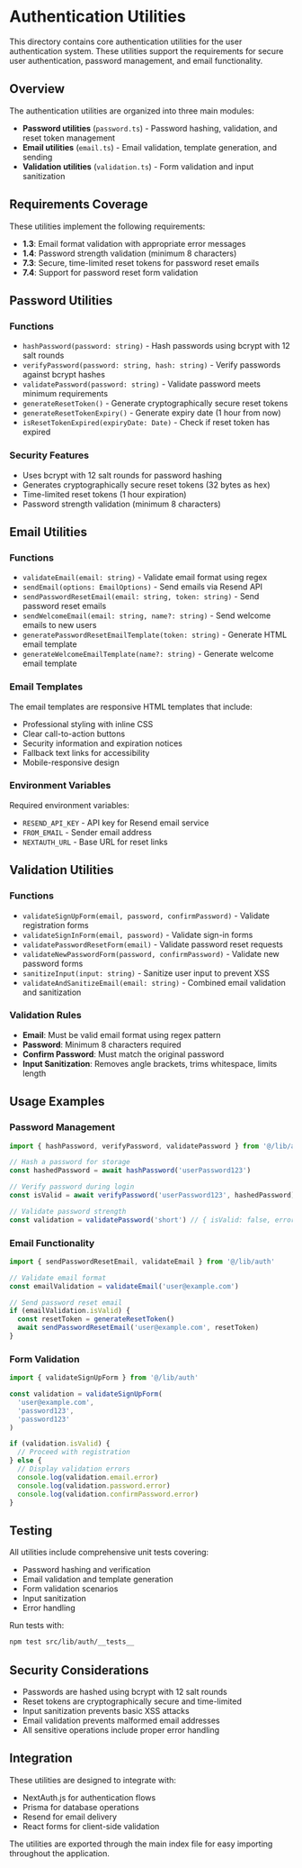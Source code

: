 # Authentication Utilities

This directory contains core authentication utilities for the user authentication system. These utilities support the requirements for secure user authentication, password management, and email functionality.

## Overview

The authentication utilities are organized into three main modules:

- **Password utilities** (`password.ts`) - Password hashing, validation, and reset token management
- **Email utilities** (`email.ts`) - Email validation, template generation, and sending
- **Validation utilities** (`validation.ts`) - Form validation and input sanitization

## Requirements Coverage

These utilities implement the following requirements:

- **1.3**: Email format validation with appropriate error messages
- **1.4**: Password strength validation (minimum 8 characters)
- **7.3**: Secure, time-limited reset tokens for password reset emails
- **7.4**: Support for password reset form validation

## Password Utilities

### Functions

- `hashPassword(password: string)` - Hash passwords using bcrypt with 12 salt rounds
- `verifyPassword(password: string, hash: string)` - Verify passwords against bcrypt hashes
- `validatePassword(password: string)` - Validate password meets minimum requirements
- `generateResetToken()` - Generate cryptographically secure reset tokens
- `generateResetTokenExpiry()` - Generate expiry date (1 hour from now)
- `isResetTokenExpired(expiryDate: Date)` - Check if reset token has expired

### Security Features

- Uses bcrypt with 12 salt rounds for password hashing
- Generates cryptographically secure reset tokens (32 bytes as hex)
- Time-limited reset tokens (1 hour expiration)
- Password strength validation (minimum 8 characters)

## Email Utilities

### Functions

- `validateEmail(email: string)` - Validate email format using regex
- `sendEmail(options: EmailOptions)` - Send emails via Resend API
- `sendPasswordResetEmail(email: string, token: string)` - Send password reset emails
- `sendWelcomeEmail(email: string, name?: string)` - Send welcome emails to new users
- `generatePasswordResetEmailTemplate(token: string)` - Generate HTML email template
- `generateWelcomeEmailTemplate(name?: string)` - Generate welcome email template

### Email Templates

The email templates are responsive HTML templates that include:

- Professional styling with inline CSS
- Clear call-to-action buttons
- Security information and expiration notices
- Fallback text links for accessibility
- Mobile-responsive design

### Environment Variables

Required environment variables:

- `RESEND_API_KEY` - API key for Resend email service
- `FROM_EMAIL` - Sender email address
- `NEXTAUTH_URL` - Base URL for reset links

## Validation Utilities

### Functions

- `validateSignUpForm(email, password, confirmPassword)` - Validate registration forms
- `validateSignInForm(email, password)` - Validate sign-in forms
- `validatePasswordResetForm(email)` - Validate password reset requests
- `validateNewPasswordForm(password, confirmPassword)` - Validate new password forms
- `sanitizeInput(input: string)` - Sanitize user input to prevent XSS
- `validateAndSanitizeEmail(email: string)` - Combined email validation and sanitization

### Validation Rules

- **Email**: Must be valid email format using regex pattern
- **Password**: Minimum 8 characters required
- **Confirm Password**: Must match the original password
- **Input Sanitization**: Removes angle brackets, trims whitespace, limits length

## Usage Examples

### Password Management

```typescript
import { hashPassword, verifyPassword, validatePassword } from '@/lib/auth'

// Hash a password for storage
const hashedPassword = await hashPassword('userPassword123')

// Verify password during login
const isValid = await verifyPassword('userPassword123', hashedPassword)

// Validate password strength
const validation = validatePassword('short') // { isValid: false, error: "..." }
```

### Email Functionality

```typescript
import { sendPasswordResetEmail, validateEmail } from '@/lib/auth'

// Validate email format
const emailValidation = validateEmail('user@example.com')

// Send password reset email
if (emailValidation.isValid) {
  const resetToken = generateResetToken()
  await sendPasswordResetEmail('user@example.com', resetToken)
}
```

### Form Validation

```typescript
import { validateSignUpForm } from '@/lib/auth'

const validation = validateSignUpForm(
  'user@example.com',
  'password123',
  'password123'
)

if (validation.isValid) {
  // Proceed with registration
} else {
  // Display validation errors
  console.log(validation.email.error)
  console.log(validation.password.error)
  console.log(validation.confirmPassword.error)
}
```

## Testing

All utilities include comprehensive unit tests covering:

- Password hashing and verification
- Email validation and template generation
- Form validation scenarios
- Input sanitization
- Error handling

Run tests with:

```bash
npm test src/lib/auth/__tests__
```

## Security Considerations

- Passwords are hashed using bcrypt with 12 salt rounds
- Reset tokens are cryptographically secure and time-limited
- Input sanitization prevents basic XSS attacks
- Email validation prevents malformed email addresses
- All sensitive operations include proper error handling

## Integration

These utilities are designed to integrate with:

- NextAuth.js for authentication flows
- Prisma for database operations
- Resend for email delivery
- React forms for client-side validation

The utilities are exported through the main index file for easy importing throughout the application.